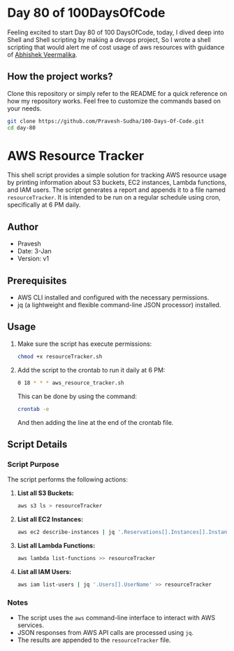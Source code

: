 # Day 80 of 100DaysOfCode

Feeling excited to start Day 80 of 100 DaysOfCode, today, I dived deep into Shell and Shell scripting by making a devops project, So I wrote a shell scripting that would alert me of cost usage of aws resources with guidance of [Abhishek Veermalika](https://youtu.be/gx5E47R9fGk?si=SBcsZKVZLe5nQW1F).

## How the project works?

Clone this repository or simply refer to the README for a quick reference on how my repository works. Feel free to customize the commands based on your needs.

```bash
git clone https://github.com/Pravesh-Sudha/100-Days-Of-Code.git
cd day-80
```

# AWS Resource Tracker

This shell script provides a simple solution for tracking AWS resource usage by printing information about S3 buckets, EC2 instances, Lambda functions, and IAM users. The script generates a report and appends it to a file named `resourceTracker`. It is intended to be run on a regular schedule using cron, specifically at 6 PM daily.

## Author
- Pravesh
- Date: 3-Jan
- Version: v1

## Prerequisites
- AWS CLI installed and configured with the necessary permissions.
- jq (a lightweight and flexible command-line JSON processor) installed.

## Usage
1. Make sure the script has execute permissions:
   ```bash
   chmod +x resourceTracker.sh
   ```

2. Add the script to the crontab to run it daily at 6 PM:
   ```bash
   0 18 * * * aws_resource_tracker.sh
   ```
   
   This can be done by using the command:
   ```bash
   crontab -e
   ```

   And then adding the line at the end of the crontab file.

## Script Details

### Script Purpose
The script performs the following actions:

1. **List all S3 Buckets:**
   ```bash
   aws s3 ls > resourceTracker
   ```

2. **List all EC2 Instances:**
   ```bash
   aws ec2 describe-instances | jq '.Reservations[].Instances[].InstanceId' >> resourceTracker
   ```

3. **List all Lambda Functions:**
   ```bash
   aws lambda list-functions >> resourceTracker
   ```

4. **List all IAM Users:**
   ```bash
   aws iam list-users | jq '.Users[].UserName' >> resourceTracker
   ```

### Notes
- The script uses the `aws` command-line interface to interact with AWS services.
- JSON responses from AWS API calls are processed using `jq`.
- The results are appended to the `resourceTracker` file.
